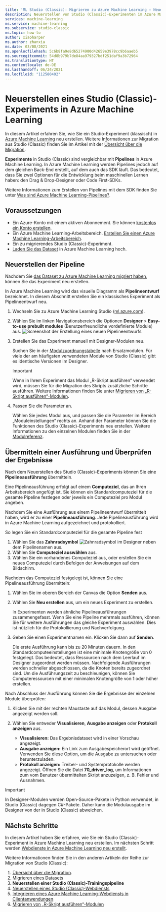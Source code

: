 ```yaml
---
title: 'ML Studio (Classic): Migrieren zu Azure Machine Learning – Neuerstellen von Experimenten'
description: Neuerstellen von Studio (Classic)-Experimenten im Azure Machine Learning-Designer
services: machine-learning
ms.service: machine-learning
ms.subservice: studio-classic
ms.topic: how-to
author: xiaoharper
ms.author: zhanxia
ms.date: 03/08/2021
ms.openlocfilehash: 5c6b8fa9e8d65274900d42659e3978cc9b6aaeb5
ms.sourcegitcommit: 54d8b979b7de84aa979327bdf251daf9a3b72964
ms.translationtype: HT
ms.contentlocale: de-DE
ms.lasthandoff: 06/24/2021
ms.locfileid: "112580402"
---
```

# <a name="rebuild-a-studio-classic-experiment-in-azure-machine-learning"></a>Neuerstellen eines Studio (Classic)-Experiments in Azure Machine Learning

In diesem Artikel erfahren Sie, wie Sie ein Studio-Experiment (klassisch) in [Azure Machine Learning](../index.yml) neu erstellen. Weitere Informationen zur Migration aus Studio (Classic) finden Sie im Artikel mit der [Übersicht über die Migration](migrate-overview.md).

**Experimente** in Studio (Classic) sind vergleichbar mit **Pipelines** in Azure Machine Learning. In Azure Machine Learning werden Pipelines jedoch auf dem gleichen Back-End erstellt, auf dem auch das SDK läuft. Das bedeutet, dass Sie zwei Optionen für die Entwicklung beim maschinellen Lernen haben: den Drag & Drop-Designer oder Code First-SDKs.

Weitere Informationen zum Erstellen von Pipelines mit dem SDK finden Sie unter [Was sind Azure Machine Learning-Pipelines?](../concept-ml-pipelines.md#building-pipelines-with-the-python-sdk).


## <a name="prerequisites"></a>Voraussetzungen

- Ein Azure-Konto mit einem aktiven Abonnement. Sie können [kostenlos ein Konto erstellen](https://azure.microsoft.com/free/?WT.mc_id=A261C142F).
- Ein Azure Machine Learning-Arbeitsbereich. [Erstellen Sie einen Azure Machine Learning-Arbeitsbereich](../how-to-manage-workspace.md#create-a-workspace).
- Ein zu migrierendes Studio (Classic)-Experiment.
- [Laden Sie das Dataset](migrate-register-dataset.md) in Azure Machine Learning hoch.

## <a name="rebuild-the-pipeline"></a>Neuerstellen der Pipeline

Nachdem Sie [das Dataset zu Azure Machine Learning migriert haben](migrate-register-dataset.md), können Sie das Experiment neu erstellen.

In Azure Machine Learning wird das visuelle Diagramm als **Pipelineentwurf** bezeichnet. In diesem Abschnitt erstellen Sie ein klassisches Experiment als Pipelineentwurf neu.

1. Wechseln Sie zu Azure Machine Learning Studio ([ml.azure.com](https://ml.azure.com)).
1. Wählen Sie im linken Navigationsbereich die Optionen **Designer** > **Easy-to-use prebuilt modules** (Benutzerfreundliche vordefinierte Module) aus. ![Screenshot der Erstellung eines neuen Pipelineentwurfs](../media/tutorial-designer-automobile-price-train-score/launch-designer.png)

1. Erstellen Sie das Experiment manuell mit Designer-Modulen neu.
    
    Suchen Sie in der [Modulzuordnungstabelle](migrate-overview.md#studio-classic-and-designer-module-mapping) nach Ersatzmodulen. Für viele der am häufigsten verwendeten Module von Studio (Classic) gibt es identische Versionen im Designer.

    > [!Important]
    > Wenn in Ihrem Experiment das Modul „R-Skript ausführen“ verwendet wird, müssen Sie für die Migration des Skripts zusätzliche Schritte ausführen. Weitere Informationen finden Sie unter [Migrieren von „R-Skript ausführen“-Modulen](migrate-execute-r-script.md).

1. Passen Sie die Parameter an.
    
    Wählen Sie jedes Modul aus, und passen Sie die Parameter im Bereich „Moduleinstellungen“ rechts an. Anhand der Parameter können Sie die Funktionen des Studio (Classic)-Experiments neu erstellen. Weitere Informationen zu den einzelnen Modulen finden Sie in der [Modulreferenz](../algorithm-module-reference/module-reference.md).

## <a name="submit-a-run-and-check-results"></a>Übermitteln einer Ausführung und Überprüfen der Ergebnisse

Nach dem Neuerstellen des Studio (Classic)-Experiments können Sie eine **Pipelineausführung** übermitteln.

Eine Pipelineausführung erfolgt auf einem **Computeziel**, das an Ihren Arbeitsbereich angefügt ist. Sie können ein Standardcomputeziel für die gesamte Pipeline festlegen oder jeweils ein Computeziel pro Modul angeben.

Nachdem Sie eine Ausführung aus einem Pipelineentwurf übermittelt haben, wird er zu einer **Pipelineausführung**. Jede Pipelineausführung wird in Azure Machine Learning aufgezeichnet und protokolliert.

So legen Sie ein Standardcomputeziel für die gesamte Pipeline fest
1. Wählen Sie das **Zahnradsymbol** ![Zahnradsymbol im Designer](../media/tutorial-designer-automobile-price-train-score/gear-icon.png) neben dem Pipelinenamen aus.
1. Wählen Sie **Computeziel auswählen** aus.
1. Wählen Sie ein vorhandenes Computeziel aus, oder erstellen Sie ein neues Computeziel durch Befolgen der Anweisungen auf dem Bildschirm.

Nachdem das Computeziel festgelegt ist, können Sie eine Pipelineausführung übermitteln:

1. Wählen Sie im oberen Bereich der Canvas die Option **Senden** aus.
1. Wählen Sie **Neu erstellen** aus, um ein neues Experiment zu erstellen.
    
    In Experimenten werden ähnliche Pipelineausführungen zusammengefasst. Wenn Sie eine Pipeline mehrmals ausführen, können Sie für weitere Ausführungen das gleiche Experiment auswählen. Dies ist nützlich für die Protokollierung und Nachverfolgung.
1. Geben Sie einen Experimentnamen ein. Klicken Sie dann auf **Senden**.

    Die erste Ausführung kann bis zu 20 Minuten dauern. In den Standardcomputeeinstellungen ist eine minimale Knotengröße von 0 festgelegt. Das bedeutet, dass Ressourcen nach dem Leerlauf im Designer zugeordnet werden müssen. Nachfolgende Ausführungen werden schneller abgeschlossen, da die Knoten bereits zugeordnet sind. Um die Ausführungszeit zu beschleunigen, können Sie Computeressourcen mit einer minimalen Knotengröße von 1 oder höher erstellen.

Nach Abschluss der Ausführung können Sie die Ergebnisse der einzelnen Module überprüfen:

1. Klicken Sie mit der rechten Maustaste auf das Modul, dessen Ausgabe angezeigt werden soll.
1. Wählen Sie entweder **Visualisieren**, **Ausgabe anzeigen** oder **Protokoll anzeigen** aus.

    - **Visualisieren:** Das Ergebnisdataset wird in einer Vorschau angezeigt.
    - **Ausgabe anzeigen:** Ein Link zum Ausgabespeicherort wird geöffnet. Verwenden Sie diese Option, um die Ausgabe zu untersuchen oder herunterzuladen. 
    - **Protokoll anzeigen:** Treiber- und Systemprotokolle werden angezeigt. Öffnen Sie die Datei **70_driver_log**, um Informationen zum vom Benutzer übermittelten Skript anzuzeigen, z. B. Fehler und Ausnahmen.

> [!IMPORTANT]
> In Designer-Modulen werden Open-Source-Pakete in Python verwendet, in Studio (Classic) dagegen C#-Pakete. Daher kann die Modulausgabe im Designer von der in Studio (Classic) abweichen. 


## <a name="next-steps"></a>Nächste Schritte

In diesem Artikel haben Sie erfahren, wie Sie ein Studio (Classic)-Experiment in Azure Machine Learning neu erstellen. Im nächsten Schritt werden [Webdienste in Azure Machine Learning neu erstellt](migrate-rebuild-web-service.md).


Weitere Informationen finden Sie in den anderen Artikeln der Reihe zur Migration von Studio (Classic):

1. [Übersicht über die Migration](migrate-overview.md).
1. [Migrieren eines Datasets](migrate-register-dataset.md)
1. **Neuerstellen einer Studio (Classic)-Trainingspipeline**
1. [Neuerstellen eines Studio (Classic)-Webdiensts](migrate-rebuild-web-service.md)
1. [Integrieren eines Azure Machine Learning-Webdiensts in Clientanwendungen](migrate-rebuild-integrate-with-client-app.md)
1. [Migrieren von „R-Skript ausführen“-Modulen](migrate-execute-r-script.md)
